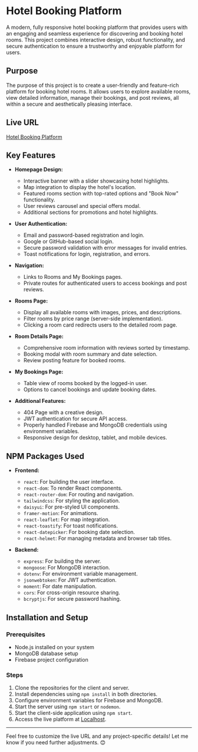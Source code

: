 # Hotel Booking Platform

A modern, fully responsive hotel booking platform that provides users with an engaging and seamless experience for discovering and booking hotel rooms. This project combines interactive design, robust functionality, and secure authentication to ensure a trustworthy and enjoyable platform for users.

## Purpose
The purpose of this project is to create a user-friendly and feature-rich platform for booking hotel rooms. It allows users to explore available rooms, view detailed information, manage their bookings, and post reviews, all within a secure and aesthetically pleasing interface.

## Live URL
[Hotel Booking Platform](https://your-live-url-here.com)

## Key Features
- **Homepage Design:**
  - Interactive banner with a slider showcasing hotel highlights.
  - Map integration to display the hotel's location.
  - Featured rooms section with top-rated options and "Book Now" functionality.
  - User reviews carousel and special offers modal.
  - Additional sections for promotions and hotel highlights.

- **User Authentication:**
  - Email and password-based registration and login.
  - Google or GitHub-based social login.
  - Secure password validation with error messages for invalid entries.
  - Toast notifications for login, registration, and errors.

- **Navigation:**
  - Links to Rooms and My Bookings pages.
  - Private routes for authenticated users to access bookings and post reviews.

- **Rooms Page:**
  - Display all available rooms with images, prices, and descriptions.
  - Filter rooms by price range (server-side implementation).
  - Clicking a room card redirects users to the detailed room page.

- **Room Details Page:**
  - Comprehensive room information with reviews sorted by timestamp.
  - Booking modal with room summary and date selection.
  - Review posting feature for booked rooms.

- **My Bookings Page:**
  - Table view of rooms booked by the logged-in user.
  - Options to cancel bookings and update booking dates.

- **Additional Features:**
  - 404 Page with a creative design.
  - JWT authentication for secure API access.
  - Properly handled Firebase and MongoDB credentials using environment variables.
  - Responsive design for desktop, tablet, and mobile devices.

## NPM Packages Used
- **Frontend:**
  - `react`: For building the user interface.
  - `react-dom`: To render React components.
  - `react-router-dom`: For routing and navigation.
  - `tailwindcss`: For styling the application.
  - `daisyui`: For pre-styled UI components.
  - `framer-motion`: For animations.
  - `react-leaflet`: For map integration.
  - `react-toastify`: For toast notifications.
  - `react-datepicker`: For booking date selection.
  - `react-helmet`: For managing metadata and browser tab titles.

- **Backend:**
  - `express`: For building the server.
  - `mongoose`: For MongoDB interaction.
  - `dotenv`: For environment variable management.
  - `jsonwebtoken`: For JWT authentication.
  - `moment`: For date manipulation.
  - `cors`: For cross-origin resource sharing.
  - `bcryptjs`: For secure password hashing.

## Installation and Setup
### Prerequisites
- Node.js installed on your system
- MongoDB database setup
- Firebase project configuration

### Steps
1. Clone the repositories for the client and server.
2. Install dependencies using `npm install` in both directories.
3. Configure environment variables for Firebase and MongoDB.
4. Start the server using `npm start` or `nodemon`.
5. Start the client-side application using `npm start`.
6. Access the live platform at [Localhost](http://localhost:3000).

---

Feel free to customize the live URL and any project-specific details! Let me know if you need further adjustments. 😊
